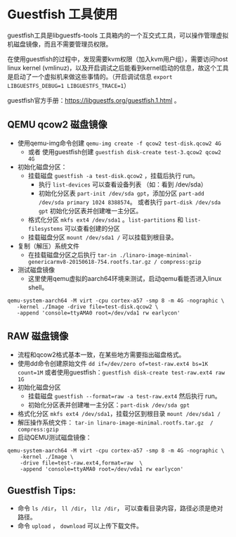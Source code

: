 # Guestfish 工具使用

guestfish工具是libguestfs-tools 工具箱内的一个互交式工具，可以操作管理虚拟机磁盘镜像，而且不需要管理员权限。

在使用guestfish的过程中，发现需要kvm权限（加入kvm用户组），需要访问host linux kernel (vmlinuz)，以及开启调试之后能看到kernel启动的信息，故这个工具是启动了一个虚拟机来做这些事情的。（开启调试信息 `export LIBGUESTFS_DEBUG=1 LIBGUESTFS_TRACE=1`）

guestfish官方手册：https://libguestfs.org/guestfish.1.html 。


## QEMU qcow2 磁盘镜像

* 使用qemu-img命令创建 `qemu-img create -f qcow2 test-disk.qcow2 4G` 
  * 或者 使用guestfish创建 `guestfish disk-create test-3.qcow2 qcow2 4G`
* 初始化磁盘分区：
  * 挂载磁盘  `guestfish -a test-disk.qcow2` ，挂载后执行 run。
    * 执行  `list-devices`  可以查看设备列表 （如：看到 /dev/sda）
    * 初始化分区表 `part-init /dev/sda gpt`，添加分区 `part-add /dev/sda primary 1024 8388574`。 或者执行 `part-disk /dev/sda gpt` 初始化分区表并创建唯一主分区。
  * 格式化分区  `mkfs ext4 /dev/sda1` 。`list-partitions` 和 `list-filesystems` 可以查看创建的分区
  * 挂载磁盘分区 `mount /dev/sda1 /` 可以挂载到根目录。
* 复制（解压）系统文件
  * 在挂载磁盘分区之后执行 `tar-in ./linaro-image-minimal-genericarmv8-20150618-754.rootfs.tar.gz / compress:gzip`
* 测试磁盘镜像
  * 这里使用qemu虚拟的aarch64环境来测试，启动qemu看能否进入linux shell。
 ```shell
 qemu-system-aarch64 -M virt -cpu cortex-a57 -smp 8 -m 4G -nographic \
 	-kernel ./Image -drive file=test-disk.qcow2 \
 	-append 'console=ttyAMA0 root=/dev/vda1 rw earlycon'
 ```



## RAW 磁盘镜像

* 流程和qcow2格式基本一致，在某些地方需要指出磁盘格式。
* 使用dd命令创建原始文件  `dd if=/dev/zero of=test-raw.ext4 bs=1K count=1M` 或者使用guestfish：`guestfish disk-create test-raw.ext4 raw 1G`
* 初始化磁盘分区
  * 挂载磁盘 `guestfish --format=raw -a test-raw.ext4` 然后执行 run。
  * 初始化分区表并创建唯一主分区：`part-disk /dev/sda gpt`
* 格式化分区 `mkfs ext4 /dev/sda1`，挂载分区到根目录 `mount /dev/sda1 /`
* 解压操作系统文件： `tar-in linaro-image-minimal.rootfs.tar.gz  / compress:gzip`
* 启动QEMU测试磁盘镜像：

```shell
qemu-system-aarch64 -M virt -cpu cortex-a57 -smp 8 -m 4G -nographic \
    -kernel ./Image \
    -drive file=test-raw.ext4,format=raw  \
    -append 'console=ttyAMA0 root=/dev/vda1 rw earlycon'
```



## Guestfish Tips:

* 命令 `ls /dir`， `ll /dir`， `llz /dir`， 可以查看目录内容，路径必须是绝对路径。
* 命令 `upload` ， `download` 可以上传下载文件。

